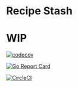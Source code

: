 # Recipe Stash

# WIP

[![codecov](https://codecov.io/gh/nickysemenza/food/branch/master/graph/badge.svg)](https://codecov.io/gh/nickysemenza/food)

[![Go Report Card](https://goreportcard.com/badge/github.com/nickysemenza/food)](https://goreportcard.com/report/github.com/nickysemenza/food)

[![CircleCI](https://circleci.com/gh/nickysemenza/food.svg?style=svg)](https://circleci.com/gh/nickysemenza/food)

